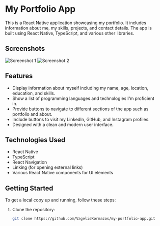 # My Portfolio App

This is a React Native application showcasing my portfolio. It includes information about me, my skills, projects, and contact details. The app is built using React Native, TypeScript, and various other libraries.

## Screenshots

![Screenshot 1](screenshots/screenshot1.png)
![Screenshot 2](screenshots/screenshot2.png)

## Features

- Display information about myself including my name, age, location, education, and skills.
- Show a list of programming languages and technologies I'm proficient in.
- Provide buttons to navigate to different sections of the app such as portfolio and about.
- Include buttons to visit my LinkedIn, GitHub, and Instagram profiles.
- Designed with a clean and modern user interface.

## Technologies Used

- React Native
- TypeScript
- React Navigation
- Linking (for opening external links)
- Various React Native components for UI elements

## Getting Started

To get a local copy up and running, follow these steps:

1. Clone the repository:

   ```bash
   git clone https://github.com/VagelisKormazos/my-portfolio-app.git
